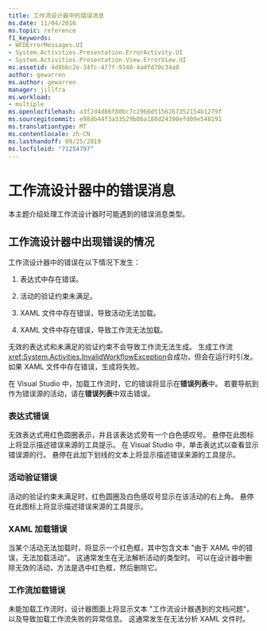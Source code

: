 ```yaml
---
title: 工作流设计器中的错误消息
ms.date: 11/04/2016
ms.topic: reference
f1_keywords:
- WFDErrorMessages.UI
- System.Activities.Presentation.ErrorActivity.UI
- System.Activities.Presentation.View.ErrorView.UI
ms.assetid: 4d8bbc2e-34fc-477f-9140-4adfd70c34a0
author: gewarren
ms.author: gewarren
manager: jillfra
ms.workload:
- multiple
ms.openlocfilehash: a3f2d4d86f80bc7c2966d5156267352154b1279f
ms.sourcegitcommit: e98db44f3a33529b0ba188d24390efd09e548191
ms.translationtype: MT
ms.contentlocale: zh-CN
ms.lasthandoff: 09/25/2019
ms.locfileid: "71254797"
---
```

# <a name="error-messages-in-workflow-designer"></a>工作流设计器中的错误消息

本主题介绍处理工作流设计器时可能遇到的错误消息类型。

## <a name="situations-in-which-errors-in-the-workflow-designer-occur"></a>工作流设计器中出现错误的情况

工作流设计器中的错误在以下情况下发生：

1. 表达式中存在错误。

2. 活动的验证约束未满足。

3. XAML 文件中存在错误，导致活动无法加载。

4. XAML 文件中存在错误，导致工作流无法加载。

无效的表达式和未满足的验证约束不会导致工作流无法生成。 生成工作流<xref:System.Activities.InvalidWorkflowException>会成功，但会在运行时引发。 如果 XAML 文件中存在错误，生成将失败。

在 Visual Studio 中，加载工作流时，它的错误将显示在**错误列表**中。 若要导航到作为错误源的活动，请在**错误列表**中双击错误。

### <a name="expression-errors"></a>表达式错误
 无效表达式用红色圆圈表示，并且该表达式旁有一个白色感叹号。 悬停在此图标上将显示描述错误来源的工具提示。 在 Visual Studio 中，单击表达式以查看显示错误源的行。 悬停在此加下划线的文本上将显示描述错误来源的工具提示。

### <a name="activity-validation-errors"></a>活动验证错误
 活动的验证约束未满足时，红色圆圈及白色感叹号显示在该活动的右上角。 悬停在此图标上将显示描述错误来源的工具提示。

### <a name="xaml-load-errors"></a>XAML 加载错误
 当某个活动无法加载时，将显示一个红色框，其中包含文本 "由于 XAML 中的错误，无法加载活动"。 这通常发生在无法解析活动的类型时。 可以在设计器中删除无效的活动，方法是选中红色框，然后删除它。

### <a name="workflow-load-errors"></a>工作流加载错误
 未能加载工作流时，设计器图面上将显示文本 "工作流设计器遇到的文档问题"，以及导致加载工作流失败的异常信息。 这通常发生在无法分析 XAML 文件时。